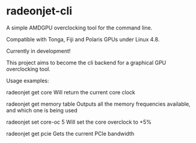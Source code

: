# radeonjet-cli
A simple AMDGPU overclocking tool for the command line.

Compatible with Tonga, Fiji and Polaris GPUs under Linux 4.8.

Currently in development!

This project aims to become the cli backend for a graphical GPU overclocking tool.

Usage examples:

radeonjet get core
	Will return the current core clock

radeonjet get memory table
	Outputs all the memory frequencies available, and which one is being used

radeonjet set core-oc 5
	Will set the core overclock to +5%

radeonjet get pcie
	Gets the current PCIe bandwidth

